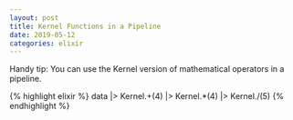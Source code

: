 ```yaml
---
layout: post
title: Kernel Functions in a Pipeline
date: 2019-05-12
categories: elixir
---
```


Handy tip: You can use the Kernel version of mathematical operators in a pipeline.

{% highlight elixir %}
data
|> Kernel.+(4)
|> Kernel.*(4)
|> Kernel./(5)
{% endhighlight %}